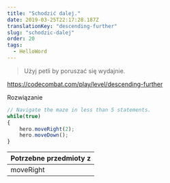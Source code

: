 ```yaml
---
title: "Schodzić dalej."
date: 2019-03-25T22:17:28.187Z
translationKey: "descending-further"
slug: "schodzic-dalej"
order: 20
tags:
  - HelloWord
---
```


> Użyj petli by poruszać się wydajnie.

https://codecombat.com/play/level/descending-further

Rozwiązanie

```javascript
// Navigate the maze in less than 5 statements.
while(true)
{
    hero.moveRight(2);
    hero.moveDown();
}
```

Potrzebne przedmioty z |
--- |
moveRight |


